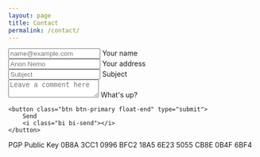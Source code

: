 ```yaml
---
layout: page
title: Contact
permalink: /contact/
---
```


<link rel="stylesheet" href="https://cdn.jsdelivr.net/npm/bootstrap@5.0.0-beta3/dist/css/bootstrap.min.css">
<link rel="stylesheet" href="https://cdn.jsdelivr.net/npm/bootstrap-icons@1.8.0/font/bootstrap-icons.css">
<form method="POST" action="https://contact.erikjolson.com/submit">
    <div class="form-floating mb-3">
        <input type="text" class="form-control" id="name" name="name" placeholder="name@example.com" required>
        <label for="name">Your name</label>
    </div>
    <div class="form-floating mb-3">
        <input type="email" class="form-control" id="address" name="address" placeholder="Anon Nemo" required>
        <label for="address">Your address</label>
    </div>
    <div class="form-floating mb-3">
        <input type="text" class="form-control" id="subject" name="subject" placeholder="Subject" required>
        <label for="subject">Subject</label>
    </div>
    <div class="form-floating mb-3">
        <textarea class="form-control" placeholder="Leave a comment here" id="message" name="message" required></textarea>
        <label for="message">What's up?</label>
    </div>

    <button class="btn btn-primary float-end" type="submit">
        Send
        <i class="bi bi-send"></i>
    </button>
</form>

PGP Public Key
0B8A 3CC1 0996 BFC2 18A5 6E23 5055 CB8E 0B4F 6BF4

